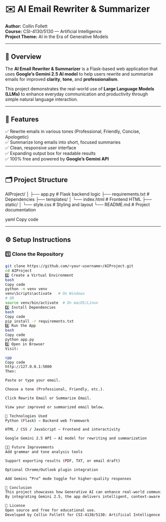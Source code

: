 # ✉️ AI Email Rewriter & Summarizer
**Author:** Collin Follett  
**Course:** CSI-4130/5130 — Artificial Intelligence  
**Project Theme:** AI in the Era of Generative Models  

---

## 🧠 Overview
The **AI Email Rewriter & Summarizer** is a Flask-based web application that uses **Google’s Gemini 2.5 AI model** to help users rewrite and summarize emails for improved **clarity**, **tone**, and **professionalism**.  

This project demonstrates the real-world use of **Large Language Models (LLMs)** to enhance everyday communication and productivity through simple natural language interaction.

---

## 🚀 Features
✅ Rewrite emails in various tones (Professional, Friendly, Concise, Apologetic)  
✅ Summarize long emails into short, focused summaries  
✅ Clean, responsive user interface  
✅ Expanding output box for readable results  
✅ 100% free and powered by **Google’s Gemini API**  

---

## 🗂️ Project Structure
AIProject/
│
├── app.py # Flask backend logic
├── requirements.txt # Dependencies
├── templates/
│ └── index.html # Frontend HTML
├── static/
│ └── style.css # Styling and layout
└── README.md # Project documentation

yaml
Copy code

---

## ⚙️ Setup Instructions

### 1️⃣ Clone the Repository
```bash
git clone https://github.com/<your-username>/AIProject.git
cd AIProject
2️⃣ Create a Virtual Environment
bash
Copy code
python -m venv venv
venv\Scripts\activate   # On Windows
# OR
source venv/bin/activate  # On macOS/Linux
3️⃣ Install Dependencies
bash
Copy code
pip install -r requirements.txt
4️⃣ Run the App
bash
Copy code
python app.py
5️⃣ Open in Browser
Visit:

cpp
Copy code
http://127.0.0.1:5000
Then:

Paste or type your email.

Choose a tone (Professional, Friendly, etc.).

Click Rewrite Email or Summarize Email.

View your improved or summarized email below.

🧱 Technologies Used
Python (Flask) — Backend web framework

HTML / CSS / JavaScript — Frontend and interactivity

Google Gemini 2.5 API — AI model for rewriting and summarization

🧑‍💻 Future Improvements
Add grammar and tone analysis tools

Support exporting results (PDF, TXT, or email draft)

Optional Chrome/Outlook plugin integration

Add Gemini “Pro” mode toggle for higher-quality responses

🏁 Conclusion
This project showcases how Generative AI can enhance real-world communication through natural language processing.
By integrating Gemini 2.5, the app delivers intelligent, context-aware rewriting and summarization with a simple and elegant interface.

📜 License
Open source and free for educational use.
Developed by Collin Follett for CSI-4130/5130: Artificial Intelligence.
